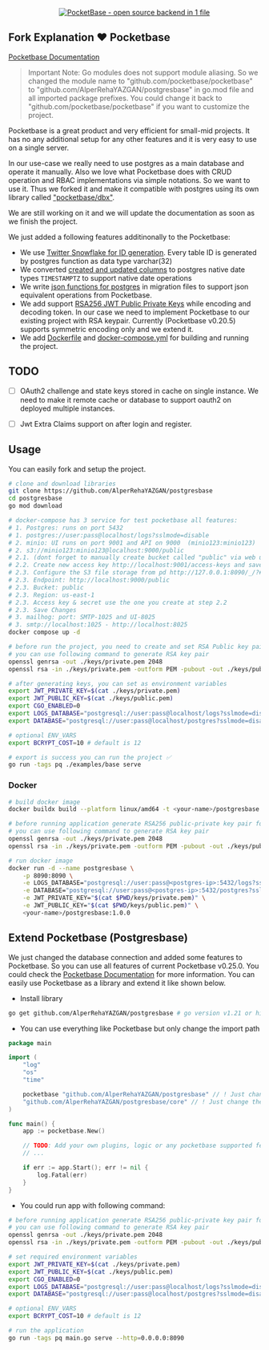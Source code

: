 <p align="center">
    <a href="https://pocketbase.io" target="_blank" rel="noopener">
        <img src="https://i.imgur.com/5qimnm5.png" alt="PocketBase - open source backend in 1 file" />
    </a>
</p>

## Fork Explanation ❤️ Pocketbase  
[Pocketbase Documentation](https://pocketbase.io/docs)  

> Important Note: Go modules does not support module aliasing. So we changed the module name to "github.com/pocketbase/pocketbase" to "github.com/AlperRehaYAZGAN/postgresbase" in go.mod file and all imported package prefixes. You could change it back to "github.com/pocketbase/pocketbase" if you want to customize the project.  


Pocketbase is a great product and very efficient for small-mid projects. It has no any additional setup for any other features and it is very easy to use on a single server.  

In our use-case we really need to use postgres as a main database and operate it manually. Also we love what Pocketbase does with CRUD operation and RBAC implementations via simple notations. So we want to use it. Thus we forked it and make it compatible with postgres using its own library called ["pocketbase/dbx"](https://github.com/pocketbase/dbx).  

We are still working on it and we will update the documentation as soon as we finish the project.  

We just added a following features additinonally to the Pocketbase:
- We use [Twitter Snowflake for ID generation](https://github.com/AlperRehaYAZGAN/postgresbase/blob/master/migrations/1640988000_init.go#L48). Every table ID is generated by postgres function as data type varchar(32)  
- We converted [created and updated columns](https://github.com/AlperRehaYAZGAN/postgresbase/blob/master/migrations/1640988000_init.go#L73-L74) to postgres native date types `TIMESTAMPTZ` to support native date operations  
- We write [json functions for postgres](https://github.com/AlperRehaYAZGAN/postgresbase/blob/master/migrations/1640988000_init.go) in migration files to support json equivalent operations from Pocketbase.  
- We add support [RSA256 JWT Public Private Keys](https://github.com/AlperRehaYAZGAN/postgresbase/blob/master/tools/security/jwt.go) while encoding and decoding token. In our case we need to implement Pocketbase to our existing project with RSA keypair. Currently (Pocketbase v0.20.5) supports symmetric encoding only and we extend it.  
- We add [Dockerfile](./Dockerfile) and [docker-compose.yml](./docker-compose.yml) for building and running the project.  

## TODO  
  

- [ ] OAuth2 challenge and state keys stored in cache on single instance. We need to make it remote cache or database to support oauth2 on deployed multiple instances.  
- [ ] Jwt Extra Claims support on after login and register.  


## Usage  
You can easily fork and setup the project.  

```bash
# clone and download libraries
git clone https://github.com/AlperRehaYAZGAN/postgresbase
cd postgresbase
go mod download

# docker-compose has 3 service for test pocketbase all features:
# 1. Postgres: runs on port 5432
# 1. postgres://user:pass@localhost/logs?sslmode=disable
# 2. minio: UI runs on port 9001 and API on 9000  (minio123:minio123)
# 2. s3://minio123:minio123@localhost:9000/public
# 2.1. (dont forget to manually create bucket called "public" via web ui to establish s3 connection from pocketbase localhost:9001 user:minio123 pass:minio123 )
# 2.2. Create new access key http://localhost:9001/access-keys and save it locally as we will use it later
# 2.3. Configure the S3 file storage from pd http://127.0.0.1:8090/_/?#/settings/storage usin the following
# 2.3. Endpoint: http://localhost:9000/public
# 2.3. Bucket: public
# 2.3. Region: us-east-1
# 2.3. Access key & secret use the one you create at step 2.2
# 2.3. Save Changes
# 3. mailhog: port: SMTP-1025 and UI-8025
# 3. smtp://localhost:1025 - http://localhost:8025
docker compose up -d

# before run the project, you need to create and set RSA Public key pair for JWT before run the application.
# you can use following command to generate RSA key pair
openssl genrsa -out ./keys/private.pem 2048
openssl rsa -in ./keys/private.pem -outform PEM -pubout -out ./keys/public.pem

# after generating keys, you can set as environment variables
export JWT_PRIVATE_KEY=$(cat ./keys/private.pem)
export JWT_PUBLIC_KEY=$(cat ./keys/public.pem)
export CGO_ENABLED=0
export LOGS_DATABASE="postgresql://user:pass@localhost/logs?sslmode=disable"
export DATABASE="postgresql://user:pass@localhost/postgres?sslmode=disable"

# optional ENV_VARS
export BCRYPT_COST=10 # default is 12

# export is success you can run the project ✅
go run -tags pq ./examples/base serve  

```

### Docker

```bash
# build docker image
docker buildx build --platform linux/amd64 -t <your-name>/postgresbase:1.0.0 .  

# before running application generate RSA256 public-private key pair for jwt signing
# you can use following command to generate RSA key pair
openssl genrsa -out ./keys/private.pem 2048
openssl rsa -in ./keys/private.pem -outform PEM -pubout -out ./keys/public.pem

# run docker image
docker run -d --name postgresbase \
    -p 8090:8090 \
    -e LOGS_DATABASE="postgresql://user:pass@<postgres-ip>:5432/logs?sslmode=disable" \
    -e DATABASE="postgresql://user:pass@<postgres-ip>:5432/postgres?sslmode=disable" \
    -e JWT_PRIVATE_KEY="$(cat $PWD/keys/private.pem)" \
    -e JWT_PUBLIC_KEY="$(cat $PWD/keys/public.pem)" \
    <your-name>/postgresbase:1.0.0
```

## Extend Pocketbase (Postgresbase)  
We just changed the database connection and added some features to Pocketbase. So you can use all features of current Pocketbase v0.25.0. You could check the [Pocketbase Documentation](https://pocketbase.io/docs) for more information. You can easily use Pocketbase as a library and extend it like shown below.  

- Install library
```bash
go get github.com/AlperRehaYAZGAN/postgresbase # go version v1.21 or higher
```

- You can use everything like Pocketbase but only change the import path
```go
package main

import (
	"log"
	"os"
	"time"

	pocketbase "github.com/AlperRehaYAZGAN/postgresbase" // ! Just change the import path
	"github.com/AlperRehaYAZGAN/postgresbase/core" // ! Just change the import path
)

func main() {
	app := pocketbase.New()

	// TODO: Add your own plugins, logic or any pocketbase supported features
	// ...

	if err := app.Start(); err != nil {
		log.Fatal(err)
	}
}
```  

- You could run app with following command:
```bash
# before running application generate RSA256 public-private key pair for jwt signing
# you can use following command to generate RSA key pair
openssl genrsa -out ./keys/private.pem 2048
openssl rsa -in ./keys/private.pem -outform PEM -pubout -out ./keys/public.pem

# set required environment variables
export JWT_PRIVATE_KEY=$(cat ./keys/private.pem)
export JWT_PUBLIC_KEY=$(cat ./keys/public.pem)
export CGO_ENABLED=0
export LOGS_DATABASE="postgresql://user:pass@localhost/logs?sslmode=disable"
export DATABASE="postgresql://user:pass@localhost/postgres?sslmode=disable"

# optional ENV_VARS
export BCRYPT_COST=10 # default is 12

# run the application
go run -tags pq main.go serve --http=0.0.0.0:8090
```
